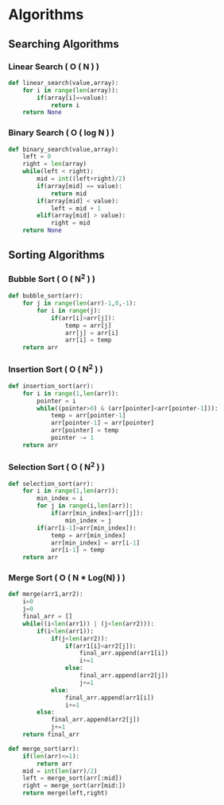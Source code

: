# Algorithms

## Searching Algorithms

### Linear Search ( O ( N ) )
```python
def linear_search(value,array):
    for i in range(len(array)):
        if(array[i]==value):
            return i
    return None
```

### Binary Search ( O ( log N ) )
```python
def binary_search(value,array):     
    left = 0
    right = len(array)
    while(left < right):
        mid = int((left+right)/2)
        if(array[mid] == value):
            return mid
        if(array[mid] < value):
            left = mid + 1
        elif(array[mid] > value):
            right = mid
    return None
```

## Sorting Algorithms

### Bubble Sort ( O ( N<sup>2</sup> ) )
```python
def bubble_sort(arr):
    for j in range(len(arr)-1,0,-1):
        for i in range(j):
            if(arr[i]>arr[j]):
                temp = arr[j]
                arr[j] = arr[i]
                arr[i] = temp
    return arr
```

### Insertion Sort ( O ( N<sup>2</sup> ) )
```python
def insertion_sort(arr):
    for i in range(1,len(arr)):
        pointer = i
        while((pointer>0) & (arr[pointer]<arr[pointer-1])):
            temp = arr[pointer-1]
            arr[pointer-1] = arr[pointer]
            arr[pointer] = temp
            pointer -= 1
    return arr
```

### Selection Sort ( O ( N<sup>2</sup> ) )
```python
def selection_sort(arr):
    for i in range(1,len(arr)):
        min_index = i
        for j in range(i,len(arr)):
            if(arr[min_index]>arr[j]):
                min_index = j
        if(arr[i-1]>arr[min_index]):
            temp = arr[min_index]
            arr[min_index] = arr[i-1]
            arr[i-1] = temp
    return arr
```

### Merge Sort ( O ( N * Log(N) ) )
```python
def merge(arr1,arr2):
    i=0
    j=0
    final_arr = []
    while((i<len(arr1)) | (j<len(arr2))):
        if(i<len(arr1)):
            if(j<len(arr2)):
                if(arr1[i]<arr2[j]):
                    final_arr.append(arr1[i])
                    i+=1
                else:
                    final_arr.append(arr2[j])
                    j+=1
            else:
                final_arr.append(arr1[i])
                i+=1
        else:
            final_arr.append(arr2[j])
            j+=1
    return final_arr

def merge_sort(arr):
    if(len(arr)<=1):
        return arr
    mid = int(len(arr)/2)
    left = merge_sort(arr[:mid])
    right = merge_sort(arr[mid:])
    return merge(left,right)
```